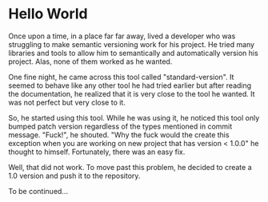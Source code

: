 # Hello World

Once upon a time, in a place far far away, lived a developer who was struggling to make
semantic versioning work for his project. He tried many libraries and tools to allow
him to semantically and automatically version his project. Alas, none of them worked
as he wanted.

One fine night, he came across this tool called "standard-version". It seemed to 
behave like any other tool he had tried earlier but after reading the documentation,
he realized that it is very close to the tool he wanted. It was not perfect but very
close to it.

So, he started using this tool. While he was using it, he noticed this tool only 
bumped patch version regardless of the types mentioned in commit message. "Fuck!", he
shouted. "Why the fuck would the create this exception when you are working on new
project that has version < 1.0.0" he thought to himself. Fortunately, there was an
easy fix. 

Well, that did not work. To move past this problem, he decided to create a 1.0 
version and push it to the repository. 


To be continued...
